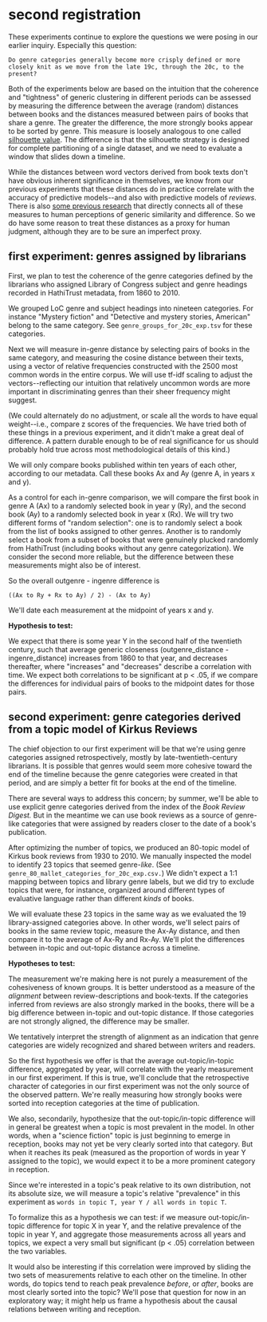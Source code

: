second registration
===================

These experiments continue to explore the questions we were posing in our earlier inquiry. Especially this question:

`Do genre categories generally become more crisply defined or more closely knit as we move from the late 19c, through the 20c, to the present?`

Both of the experiments below are based on the intuition that the coherence and "tightness" of generic clustering in different periods can be assessed by measuring the difference between the average (random) distances between books and the distances measured between pairs of books that share a genre. The greater the difference, the more strongly books appear to be sorted by genre. This measure is loosely analogous to one called [silhouette value](https://en.wikipedia.org/wiki/Silhouette_(clustering)). The difference is that the silhouette strategy is designed for complete partitioning of a single dataset, and we need to evaluate a window that slides down a timeline.

While the distances between word vectors derived from book texts don't have obvious inherent significance in themselves, we know from our previous experiments that these distances do in practice correlate with the accuracy of predictive models--and also with predictive models of *reviews*. There is also [some previous research](https://www.aclweb.org/anthology/W18-4507/) that directly connects all of these measures to human perceptions of generic similarity and difference. So we do have some reason to treat these distances as a proxy for human judgment, although they are to be sure an imperfect proxy.

first experiment: genres assigned by librarians
------------------------------------------------

First, we plan to test the coherence of the genre categories defined by the librarians who assigned Library of Congress subject and genre headings recorded in HathiTrust metadata, from 1860 to 2010.

We grouped LoC genre and subject headings into nineteen categories. For instance "Mystery fiction" and "Detective and mystery stories, American" belong to the same category. See `genre_groups_for_20c_exp.tsv` for these categories.

Next we will measure in-genre distance by selecting pairs of books in the same category, and measuring the cosine distance between their texts, using a vector of relative frequencies constructed with the 2500 most common words in the entire corpus. We will use tf-idf scaling to adjust the vectors--reflecting our intuition that relatively uncommon words are more important in discriminating genres than their sheer frequency might suggest.

(We could alternately do no adjustment, or scale all the words to have equal weight--i.e., compare z scores of the frequencies. We have tried both of these things in a previous experiment, and it didn't make a great deal of difference. A pattern durable enough to be of real significance for us should probably hold true across most methodological details of this kind.)

We will only compare books published within ten years of each other, according to our metadata. Call these books Ax and Ay (genre A, in years x and y).

As a control for each in-genre comparison, we will compare the first book in genre A (Ax) to a randomly selected book in year y (Ry), and the second book (Ay) to a randomly selected book in year x (Rx). We will try two different forms of "random selection": one is to randomly select a book from the list of books assigned to other genres. Another is to randomly select a book from a subset of books that were genuinely plucked randomly from HathiTrust (including books without any genre categorization). We consider the second more reliable, but the difference between these measurements might also be of interest.

So the overall outgenre - ingenre difference is

    ((Ax to Ry + Rx to Ay) / 2) - (Ax to Ay)

We'll date each measurement at the midpoint of years x and y.

**Hypothesis to test:**

We expect that there is some year Y in the second half of the twentieth century, such that average generic closeness (outgenre_distance - ingenre_distance) increases from 1860 to that year, and decreases thereafter, where "increases" and "decreases" describe a correlation with time. We expect both correlations to be significant at p < .05, if we compare the differences for individual pairs of books to the midpoint dates for those pairs.

second experiment: genre categories derived from a topic model of Kirkus Reviews
---------------------------------------------------------------------------------

The chief objection to our first experiment will be that we're using genre categories assigned retrospectively, mostly by late-twentieth-century librarians. It is possible that genres would seem more cohesive toward the end of the timeline because the genre categories were created in that period, and are simply a better fit for books at the end of the timeline.

There are several ways to address this concern; by summer, we'll be able to use explicit genre categories derived from the index of the *Book Review Digest.* But in the meantime we can use book reviews as a source of genre-like categories that were assigned by readers closer to the date of a book's publication.

After optimizing the number of topics, we produced an 80-topic model of Kirkus book reviews from 1930 to 2010. We manually inspected the model to identify 23 topics that seemed genre-*like*. (See `genre_80_mallet_categories_for_20c_exp.csv.`) We didn't expect a 1:1 mapping between topics and library genre labels, but we did try to exclude topics that were, for instance, organized around different types of evaluative language rather than different *kinds* of books.

We will evaluate these 23 topics in the same way as we evaluated the 19 library-assigned categories above. In other words, we'll select pairs of books in the same review topic, measure the Ax-Ay distance, and then compare it to the average of Ax-Ry and Rx-Ay. We'll plot the differences between in-topic and out-topic distance across a timeline.

**Hypotheses to test:**

The measurement we're making here is not purely a measurement of the cohesiveness of known groups. It is better understood as a measure of the *alignment* between review-descriptions and book-texts. If the categories inferred from reviews are also strongly marked in the books, there will be a big difference between in-topic and out-topic distance. If those categories are not strongly aligned, the difference may be smaller.

We tentatively interpret the strength of alignment as an indication that genre categories are widely recognized and shared between writers and readers.

So the first hypothesis we offer is that the average out-topic/in-topic difference, aggregated by year, will correlate with the yearly measurement in our first experiment. If this is true, we'll conclude that the retrospective character of categories in our first experiment was not the only source of the observed pattern. We're really measuring how strongly books were sorted into reception categories at the time of publication.

We also, secondarily, hypothesize that the out-topic/in-topic difference will in general be greatest when a topic is most prevalent in the model. In other words, when a "science fiction" topic is just beginning to emerge in reception, books may not yet be very clearly sorted into that category. But when it reaches its peak (measured as the proportion of words in year Y assigned to the topic), we would expect it to be a more prominent category in reception.

Since we're interested in a topic's peak relative to its own distribution, not its absolute size, we will measure a topic's relative "prevalence" in this experiment as `words in topic T, year Y / all words in topic T`.

To formalize this as a hypothesis we can test: if we measure out-topic/in-topic difference for topic X in year Y, and the relative prevalence of the topic in year Y, and aggregate those measurements across all years and topics, we expect a very small but significant (p < .05) correlation between the two variables.

It would also be interesting if this correlation were improved by sliding the two sets of measurements relative to each other on the timeline. In other words, do topics tend to reach peak prevalence *before*, or *after*, books are most clearly sorted into the topic? We'll pose that question for now in an exploratory way; it might help us frame a hypothesis about the causal relations between writing and reception.

